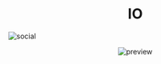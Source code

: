 <h1 align="center">IO</h1>

![social](https://github.com/user-attachments/assets/c34ac2d1-cee8-43f4-9872-01fba125847d)

</hr>

<div align="center">

![preview](https://github.com/user-attachments/assets/76a90c0a-3b4d-42e9-a864-8e6876b3ce6f)


</div>
